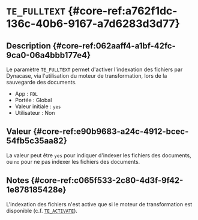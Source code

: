 # `TE_FULLTEXT` {#core-ref:a762f1dc-136c-40b6-9167-a7d6283d3d77}

## Description {#core-ref:062aaff4-a1bf-42fc-9ca0-06a4bbb177e4}

Le paramètre `TE_FULLTEXT` permet d'activer l'indexation des fichiers par
Dynacase, via l'utilisation du moteur de transformation, lors de la sauvegarde
des documents.

*   App : `FDL`
*   Portée : Global
*   Valeur initiale : `yes`
*   Utilisateur : Non

## Valeur {#core-ref:e90b9683-a24c-4912-bcec-54fb5c35aa82}

La valeur peut être `yes` pour indiquer d'indexer les fichiers des documents, ou
`no` pour ne pas indexer les fichiers des documents.

## Notes {#core-ref:c065f533-2c80-4d3f-9f42-1e878185428e}

L'indexation des fichiers n'est active que si le moteur de transformation est
disponible (c.f. [`TE_ACTIVATE`][te_activate]).

<!-- links -->
[te_activate]: #core-ref:3150c434-24ce-4bd9-8b38-776ef8007ab5